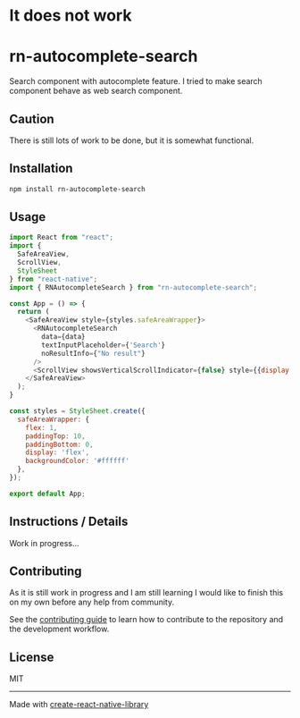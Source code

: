 # It does not work
# rn-autocomplete-search

Search component with autocomplete feature.
I tried to make search component behave as
web search component.

## Caution
There is still lots of work to be done, but it is somewhat functional.

## Installation

```sh
npm install rn-autocomplete-search
```

## Usage

```js
import React from "react";
import {
  SafeAreaView,
  ScrollView,
  StyleSheet
} from "react-native";
import { RNAutocompleteSearch } from "rn-autocomplete-search";

const App = () => {
  return (
    <SafeAreaView style={styles.safeAreaWrapper}>
      <RNAutocompleteSearch
        data={data}
        textInputPlaceholder={'Search'}
        noResultInfo={"No result"}
      />
      <ScrollView showsVerticalScrollIndicator={false} style={{display: "flex"}}/>
    </SafeAreaView>
  );
}

const styles = StyleSheet.create({
  safeAreaWrapper: {
    flex: 1,
    paddingTop: 10,
    paddingBottom: 0,
    display: 'flex',
    backgroundColor: '#ffffff'
  },
});

export default App;
```

## Instructions / Details
Work in progress...

## Contributing

As it is still work in progress and I am still learning
I would like to finish this on my own before any
help from community.

See the [contributing guide](CONTRIBUTING.md) to learn how to contribute to the repository and the development workflow.

## License

MIT

---

Made with [create-react-native-library](https://github.com/callstack/react-native-builder-bob)

